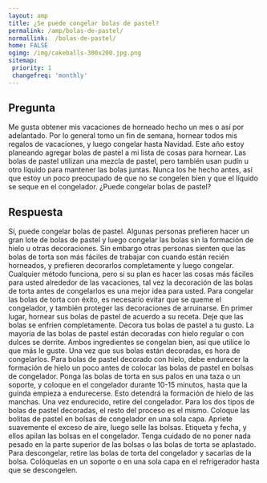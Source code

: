 ```yaml
---
layout: amp
title: ¿Se puede congelar bolas de pastel?  
permalink: /amp/bolas-de-pastel/
normallink:  /bolas-de-pastel/
home: FALSE
ogimg: /img/cakeballs-300x200.jpg.png
sitemap:
 priority: 1
 changefreq: 'monthly'
---
```




## Pregunta

Me gusta obtener mis vacaciones de horneado hecho un mes o así por adelantado. Por lo general tomo un fin de semana, hornear todos mis regalos de vacaciones, y luego congelar hasta Navidad. Este año estoy planeando agregar bolas de pastel a mi lista de cosas para hornear. Las bolas de pastel utilizan una mezcla de pastel, pero también usan pudín u otro líquido para mantener las bolas juntas. Nunca los he hecho antes, así que estoy un poco preocupado de que no se congelen bien y que el líquido se seque en el congelador. ¿Puede congelar bolas de pastel?


<amp-img src="https://sepuedecongelar.com/img/cakeballs-300x200.jpg" alt="¿Se puede congelar bolas de pastel?" height="400" width="800"></amp-img>


## Respuesta

Sí, puede congelar bolas de pastel. Algunas personas prefieren hacer un gran lote de bolas de pastel y luego congelar las bolas sin la formación de hielo u otras decoraciones. Sin embargo otras personas sienten que las bolas de torta son más fáciles de trabajar con cuando están recién horneados, y prefieren decorarlos completamente y luego congelar. Cualquier método funciona, pero si su plan es hacer las cosas más fáciles para usted alrededor de las vacaciones, tal vez la decoración de las bolas de torta antes de congelarlos es una mejor idea para usted.
Para congelar las bolas de torta con éxito, es necesario evitar que se queme el congelador, y también proteger las decoraciones de arruinarse. En primer lugar, hornear sus bolas de pastel de acuerdo a su receta. Deje que las bolas se enfríen completamente. Decora tus bolas de pastel a tu gusto. La mayoría de las bolas de pastel están decoradas con hielo regular o con dulces se derrite. Ambos ingredientes se congelan bien, así que utilice lo que más le guste.
Una vez que sus bolas están decoradas, es hora de congelarlos. Para bolas de pastel decorado con hielo, debe endurecer la formación de hielo un poco antes de colocar las bolas de pastel en bolsas de congelador. Ponga las bolas de torta en sus palos en una taza o un soporte, y coloque en el congelador durante 10-15 minutos, hasta que la guinda empieza a endurecerse. Esto detendrá la formación de hielo de las manchas. Una vez endurecido, retire del congelador.
Para los dos tipos de bolas de pastel decoradas, el resto del proceso es el mismo. Coloque las bolitas de pastel en bolsas de congelador en una sola capa. Apriete suavemente el exceso de aire, luego selle las bolsas. Etiqueta y fecha, y ellos apilan las bolsas en el congelador. Tenga cuidado de no poner nada pesado en la parte superior de las bolsas o las bolas de torta se aplastado. Para descongelar, retire las bolas de torta del congelador y sacarlas de la bolsa. Colóquelas en un soporte o en una sola capa en el refrigerador hasta que se descongelen.